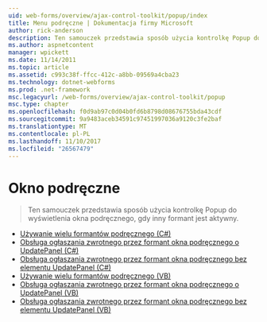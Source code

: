 ```yaml
---
uid: web-forms/overview/ajax-control-toolkit/popup/index
title: Menu podręczne | Dokumentacja firmy Microsoft
author: rick-anderson
description: Ten samouczek przedstawia sposób użycia kontrolkę Popup do wyświetlenia okna podręcznego, gdy inny formant jest aktywny.
ms.author: aspnetcontent
manager: wpickett
ms.date: 11/14/2011
ms.topic: article
ms.assetid: c993c38f-ffcc-412c-a8bb-09569a4cba23
ms.technology: dotnet-webforms
ms.prod: .net-framework
msc.legacyurl: /web-forms/overview/ajax-control-toolkit/popup
msc.type: chapter
ms.openlocfilehash: f0d9ab97c0d04b0fd6b8798d08676755bda43cdf
ms.sourcegitcommit: 9a9483aceb34591c97451997036a9120c3fe2baf
ms.translationtype: MT
ms.contentlocale: pl-PL
ms.lasthandoff: 11/10/2017
ms.locfileid: "26567479"
---
```

<a name="popup"></a>Okno podręczne
====================
> Ten samouczek przedstawia sposób użycia kontrolkę Popup do wyświetlenia okna podręcznego, gdy inny formant jest aktywny.


- [Używanie wielu formantów podręcznego (C#)](using-multiple-popup-controls-cs.md)
- [Obsługa ogłaszania zwrotnego przez formant okna podręcznego o UpdatePanel (C#)](handling-postbacks-from-a-popup-control-with-an-updatepanel-cs.md)
- [Obsługa ogłaszania zwrotnego przez formant okna podręcznego bez elementu UpdatePanel (C#)](handling-postbacks-from-a-popup-control-without-an-updatepanel-cs.md)
- [Używanie wielu formantów podręcznego (VB)](using-multiple-popup-controls-vb.md)
- [Obsługa ogłaszania zwrotnego przez formant okna podręcznego o UpdatePanel (VB)](handling-postbacks-from-a-popup-control-with-an-updatepanel-vb.md)
- [Obsługa ogłaszania zwrotnego przez formant okna podręcznego bez elementu UpdatePanel (VB)](handling-postbacks-from-a-popup-control-without-an-updatepanel-vb.md)
